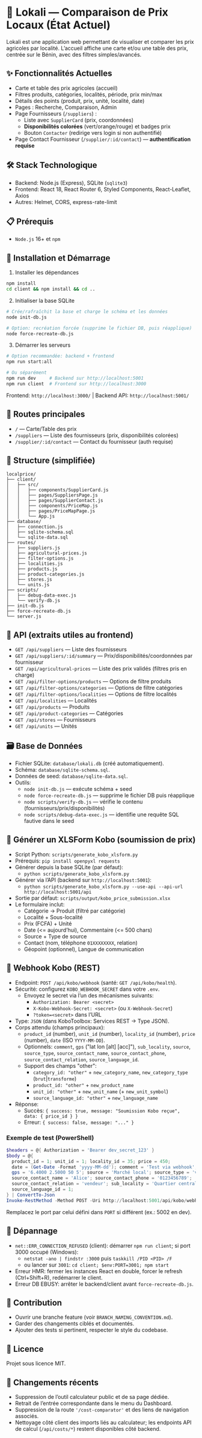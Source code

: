 # 🛒 Lokali — Comparaison de Prix Locaux (État Actuel)

Lokali est une application web permettant de visualiser et comparer les prix agricoles par localité. L’accueil affiche une carte et/ou une table des prix, centrée sur le Bénin, avec des filtres simples/avancés.

## ✨ Fonctionnalités Actuelles
- Carte et table des prix agricoles (accueil)
- Filtres produits, catégories, localités, période, prix min/max
- Détails des points (produit, prix, unité, localité, date)
- Pages : Recherche, Comparaison, Admin
- Page Fournisseurs (`/suppliers`) :
  - Liste avec `SupplierCard` (prix, coordonnées)
  - **Disponibilités colorées** (vert/orange/rouge) et badges prix
  - Bouton `Contacter` (redirige vers login si non authentifié)
- Page Contact Fournisseur (`/supplier/:id/contact`) — **authentification requise**

## 🛠️ Stack Technologique
- Backend: Node.js (Express), SQLite (`sqlite3`)
- Frontend: React 18, React Router 6, Styled Components, React-Leaflet, Axios
- Autres: Helmet, CORS, express-rate-limit

## 📋 Prérequis
- `Node.js` 16+ et `npm`

## 🚀 Installation et Démarrage
1) Installer les dépendances
```bash
npm install
cd client && npm install && cd ..
```

2) Initialiser la base SQLite
```bash
# Crée/rafraîchit la base et charge le schéma et les données
node init-db.js

# Option: recréation forcée (supprime le fichier DB, puis réapplique)
node force-recreate-db.js
```

3) Démarrer les serveurs
```bash
# Option recommandée: backend + frontend
npm run start:all

# Ou séparément
npm run dev     # Backend sur http://localhost:5001
npm run client  # Frontend sur http://localhost:3000
```

Frontend: `http://localhost:3000/`  |  Backend API: `http://localhost:5001/`

## 🧭 Routes principales
- `/` — Carte/Table des prix
- `/suppliers` — Liste des fournisseurs (prix, disponibilités colorées)
- `/supplier/:id/contact` — Contact du fournisseur (auth requise)

## 📁 Structure (simplifiée)
```
localprice/
├── client/
│   ├── src/
│   │   ├── components/SupplierCard.js
│   │   ├── pages/SuppliersPage.js
│   │   ├── pages/SupplierContact.js
│   │   ├── components/PriceMap.js
│   │   ├── pages/PriceMapPage.js
│   │   └── App.js
├── database/
│   ├── connection.js
│   ├── sqlite-schema.sql
│   └── sqlite-data.sql
├── routes/
│   ├── suppliers.js
│   ├── agricultural-prices.js
│   ├── filter-options.js
│   ├── localities.js
│   ├── products.js
│   ├── product-categories.js
│   ├── stores.js
│   └── units.js
├── scripts/
│   ├── debug-data-exec.js
│   └── verify-db.js
├── init-db.js
├── force-recreate-db.js
└── server.js
```

## 🔌 API (extraits utiles au frontend)
- `GET /api/suppliers` — Liste des fournisseurs
- `GET /api/suppliers/:id/summary` — Prix/disponibilités/coordonnées par fournisseur
- `GET /api/agricultural-prices` — Liste des prix validés (filtres pris en charge)
- `GET /api/filter-options/products` — Options de filtre produits
- `GET /api/filter-options/categories` — Options de filtre catégories
- `GET /api/filter-options/localities` — Options de filtre localités
- `GET /api/localities` — Localités
- `GET /api/products` — Produits
- `GET /api/product-categories` — Catégories
- `GET /api/stores` — Fournisseurs
- `GET /api/units` — Unités

## 🗃️ Base de Données
- Fichier SQLite: `database/lokali.db` (créé automatiquement).
- Schéma: `database/sqlite-schema.sql`.
- Données de seed: `database/sqlite-data.sql`.
- Outils:
  - `node init-db.js` — exécute schéma + seed
  - `node force-recreate-db.js` — supprime le fichier DB puis réapplique
  - `node scripts/verify-db.js` — vérifie le contenu (fournisseurs/prix/disponibilités)
  - `node scripts/debug-data-exec.js` — identifie une requête SQL fautive dans le seed

## 🧾 Générer un XLSForm Kobo (soumission de prix)
- Script Python: `scripts/generate_kobo_xlsform.py`
- Prérequis: `pip install openpyxl requests`
- Générer depuis la base SQLite (par défaut):
  - `python scripts/generate_kobo_xlsform.py`
- Générer via l’API (backend sur `http://localhost:5001`):
  - `python scripts/generate_kobo_xlsform.py --use-api --api-url http://localhost:5001/api`
- Sortie par défaut: `scripts/output/kobo_price_submission.xlsx`
- Le formulaire inclut:
  - Catégorie → Produit (filtré par catégorie)
  - Localité + Sous-localité
  - Prix (FCFA) + Unité
  - Date (<= aujourd’hui), Commentaire (<= 500 chars)
  - Source + Type de source
  - Contact (nom, téléphone `01XXXXXXXX`, relation)
  - Géopoint (optionnel), Langue de communication

## 🔔 Webhook Kobo (REST)
- Endpoint: `POST /api/kobo/webhook` (santé: `GET /api/kobo/health`).
- Sécurité: configurez `KOBO_WEBHOOK_SECRET` dans votre `.env`.
  - Envoyez le secret via l’un des mécanismes suivants:
    - `Authorization: Bearer <secret>`
    - `X-Kobo-Webhook-Secret: <secret>` (ou `X-Webhook-Secret`)
    - `?token=<secret>` dans l’URL
- Type: `JSON` (dans KoboToolbox: Services REST → Type JSON).
- Corps attendu (champs principaux):
  - `product_id` (number), `unit_id` (number), `locality_id` (number), `price` (number), `date` (ISO `YYYY-MM-DD`).
  - Optionnels: `comment`, `gps` ("lat lon [alt] [acc]"), `sub_locality`, `source`, `source_type`, `source_contact_name`, `source_contact_phone`, `source_contact_relation`, `source_language_id`.
  - Support des champs "other":
    - `category_id: "other"` + `new_category_name`, `new_category_type` (`brut`|`transforme`)
    - `product_id: "other"` + `new_product_name`
    - `unit_id: "other"` + `new_unit_name` (+ `new_unit_symbol`)
    - `source_language_id: "other"` + `new_language_name`
- Réponse:
  - Succès: `{ success: true, message: "Soumission Kobo reçue", data: { price_id } }`
  - Erreur: `{ success: false, message: "..." }`

### Exemple de test (PowerShell)
```powershell
$headers = @{ Authorization = 'Bearer dev_secret_123' }
$body = @{ 
  product_id = 1; unit_id = 1; locality_id = 35; price = 450; 
  date = (Get-Date -Format 'yyyy-MM-dd'); comment = 'Test via webhook'; 
  gps = '6.4000 2.5000 50 5'; source = 'Marché local'; source_type = 'vendeur';
  source_contact_name = 'Alice'; source_contact_phone = '0123456789';
  source_contact_relation = 'vendeur'; sub_locality = 'Quartier central';
  source_language_id = 1;
} | ConvertTo-Json
Invoke-RestMethod -Method POST -Uri http://localhost:5001/api/kobo/webhook -Headers $headers -ContentType 'application/json' -Body $body
```
Remplacez le port par celui défini dans `PORT` si différent (ex.: 5002 en dev).

## 🐛 Dépannage
- `net::ERR_CONNECTION_REFUSED` (client): démarrer `npm run client`; si port 3000 occupé (Windows):
  - `netstat -ano | findstr :3000` puis `taskkill /PID <PID> /F`
  - ou lancer sur `3001`: `cd client; $env:PORT=3001; npm start`
- Erreur HMR: fermer les instances React en double, forcer le refresh (Ctrl+Shift+R), redémarrer le client.
- Erreur DB EBUSY: arrêter le backend/client avant `force-recreate-db.js`.

## 🤝 Contribution
- Ouvrir une branche feature (voir `BRANCH_NAMING_CONVENTION.md`).
- Garder des changements ciblés et documentés.
- Ajouter des tests si pertinent, respecter le style du codebase.

## 📝 Licence
Projet sous licence MIT.

## 🔄 Changements récents
- Suppression de l’outil calculateur public et de sa page dédiée.
- Retrait de l’entrée correspondante dans le menu du Dashboard.
- Suppression de la route `'/cost-comparator'` et des liens de navigation associés.
- Nettoyage côté client des imports liés au calculateur; les endpoints API de calcul (`/api/costs/*`) restent disponibles côté backend.